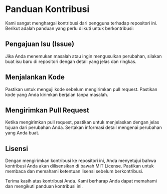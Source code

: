 # Panduan Kontribusi

Kami sangat menghargai kontribusi dari pengguna terhadap repositori ini. Berikut adalah panduan yang perlu diikuti untuk berkontribusi:

## Pengajuan Isu (Issue)

Jika Anda menemukan masalah atau ingin mengusulkan perubahan, silakan buat isu baru di repositori dengan detail yang jelas dan ringkas.

## Menjalankan Kode

Pastikan untuk menguji kode sebelum mengirimkan pull request. Pastikan kode yang Anda kirimkan berjalan tanpa masalah.

## Mengirimkan Pull Request

Ketika mengirimkan pull request, pastikan untuk menjelaskan dengan jelas tujuan dari perubahan Anda. Sertakan informasi detail mengenai perubahan yang Anda buat.

## Lisensi

Dengan mengirimkan kontribusi ke repositori ini, Anda menyetujui bahwa kontribusi Anda akan dilisensikan di bawah MIT License. Pastikan untuk membaca dan memahami ketentuan lisensi sebelum berkontribusi.

Terima kasih atas kontribusi Anda. Kami berharap Anda dapat memahami dan mengikuti panduan kontribusi ini.
